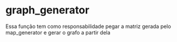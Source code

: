 # graph_generator

Essa função tem como responsabilidade pegar a matriz gerada pelo map_generator e gerar o grafo a partir dela
